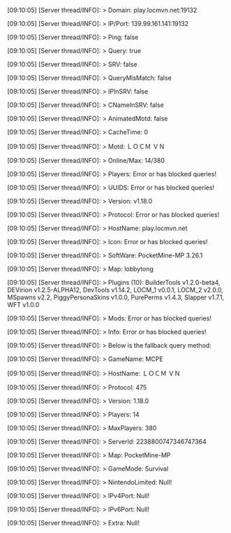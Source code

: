 [09:10:05] [Server thread/INFO]: > Domain: play.locmvn.net:19132

[09:10:05] [Server thread/INFO]: > IP/Port: 139.99.161.141:19132

[09:10:05] [Server thread/INFO]: > Ping: false

[09:10:05] [Server thread/INFO]: > Query: true

[09:10:05] [Server thread/INFO]: > SRV: false

[09:10:05] [Server thread/INFO]: > QueryMisMatch: false

[09:10:05] [Server thread/INFO]: > IPInSRV: false

[09:10:05] [Server thread/INFO]: > CNameInSRV: false

[09:10:05] [Server thread/INFO]: > AnimatedMotd: false

[09:10:05] [Server thread/INFO]: > CacheTime: 0

[09:10:05] [Server thread/INFO]: > Motd: ＬＯＣＭ ＶＮ

[09:10:05] [Server thread/INFO]: > Online/Max: 14/380

[09:10:05] [Server thread/INFO]: > Players: Error or has blocked queries!

[09:10:05] [Server thread/INFO]: > UUIDS: Error or has blocked queries!

[09:10:05] [Server thread/INFO]: > Version: v1.18.0

[09:10:05] [Server thread/INFO]: > Protocol: Error or has blocked queries!

[09:10:05] [Server thread/INFO]: > HostName: play.locmvn.net

[09:10:05] [Server thread/INFO]: > Icon: Error or has blocked queries!

[09:10:05] [Server thread/INFO]: > SoftWare: PocketMine-MP 3.26.1

[09:10:05] [Server thread/INFO]: > Map: lobbytong

[09:10:05] [Server thread/INFO]: > Plugins (10): BuilderTools v1.2.0-beta4, DEVirion v1.2.5-ALPHA12, DevTools v1.14.2, LOCM_1 v0.0.1, LOCM_2 v2.0.0, MSpawns v2.2, PiggyPersonaSkins v1.0.0, PurePerms v1.4.3, Slapper v1.7.1, WFT v1.0.0

[09:10:05] [Server thread/INFO]: > Mods: Error or has blocked queries!

[09:10:05] [Server thread/INFO]: > Info: Error or has blocked queries!

[09:10:05] [Server thread/INFO]: > Below is the fallback query method:

[09:10:05] [Server thread/INFO]: > GameName: MCPE

[09:10:05] [Server thread/INFO]: > HostName: ＬＯＣＭ ＶＮ

[09:10:05] [Server thread/INFO]: > Protocol: 475

[09:10:05] [Server thread/INFO]: > Version: 1.18.0

[09:10:05] [Server thread/INFO]: > Players: 14

[09:10:05] [Server thread/INFO]: > MaxPlayers: 380

[09:10:05] [Server thread/INFO]: > ServerId: 2238800747346747364

[09:10:05] [Server thread/INFO]: > Map: PocketMine-MP

[09:10:05] [Server thread/INFO]: > GameMode: Survival

[09:10:05] [Server thread/INFO]: > NintendoLimited: Null!

[09:10:05] [Server thread/INFO]: > IPv4Port: Null!

[09:10:05] [Server thread/INFO]: > IPv6Port: Null!

[09:10:05] [Server thread/INFO]: > Extra: Null!